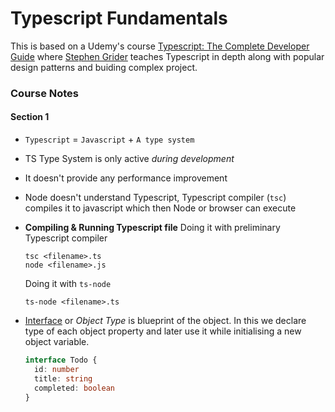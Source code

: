 # Typescript Fundamentals

This is based on a Udemy's course [Typescript: The Complete Developer Guide](https://www.udemy.com/course/typescript-the-complete-developers-guide) where [Stephen Grider](https://twitter.com/ste_grider) teaches Typescript in depth along with popular design patterns and buiding complex project.

### Course Notes

#### Section 1

- `Typescript` = `Javascript` + `A type system`
- TS Type System is only active _during development_
- It doesn't provide any performance improvement
- Node doesn't understand Typescript, Typescript compiler (`tsc`) compiles it to javascript which then Node or browser can execute
- **Compiling & Running Typescript file**
  Doing it with preliminary Typescript compiler

  ```
  tsc <filename>.ts
  node <filename>.js
  ```

  Doing it with `ts-node`
  ```
  ts-node <filename>.ts
  ```

- [Interface](https://www.typescriptlang.org/docs/handbook/2/objects.html) or *Object Type* is blueprint of the object. In this we declare type of each object property and later use it while initialising a new object variable.

  ```typescript
  interface Todo {
  	id: number
  	title: string
  	completed: boolean
  }
  ```

  

